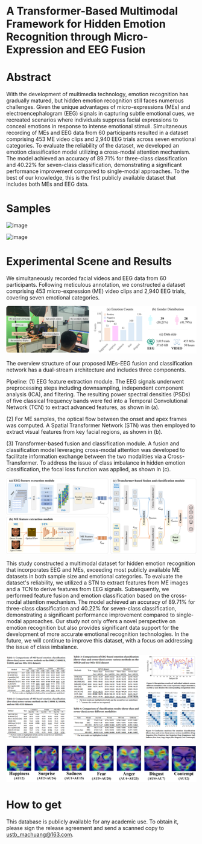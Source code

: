 # A Transformer-Based Multimodal Framework for Hidden Emotion Recognition through Micro-Expression and EEG Fusion

# Abstract

With the development of multimedia technology, emotion recognition has gradually matured, but hidden emotion recognition still faces numerous challenges. Given the unique advantages of micro-expressions (MEs) and electroencephalogram (EEG) signals in capturing subtle emotional cues, we recreated scenarios where individuals suppress facial expressions to conceal emotions in response to intense emotional stimuli. Simultaneous recording of MEs and EEG data from 60 participants resulted in a dataset comprising 453 ME video clips and 2,940 EEG trials across seven emotional categories. To evaluate the reliability of the dataset, we developed an emotion classification model utilizing a cross-modal attention mechanism. The model achieved an accuracy of 89.71% for three-class classification and 40.22% for seven-class classification, demonstrating a significant performance improvement compared to single-modal approaches. To the best of our knowledge, this is the first publicly available dataset that includes both MEs and EEG data.

# Samples
![image](samples-1.gif)

![image](samples-2.gif)

# Experimental Scene and Results

We simultaneously recorded facial videos and EEG data from 60 participants. Following meticulous annotation, we constructed a dataset comprising 453 micro-expression (ME) video clips and 2,940 EEG trials, covering seven emotional categories.

![image](pictures/pic1.png)

The overview structure of our proposed MEs-EEG fusion and classification network has a dual-stream architecture and includes three components. 

Pipeline: (1) EEG feature extraction module. The EEG signals underwent preprocessing steps including downsampling, independent component analysis (ICA), and filtering. The resulting power spectral densities (PSDs) of five classical frequency bands were fed into a Temporal Convolutional Network (TCN) to extract advanced features, as shown in (a). 

(2) For ME samples, the optical flow between the onset and apex frames was computed. A Spatial Transformer Network (STN) was then employed to extract visual features from key facial regions, as shown in (b). 

(3) Transformer-based fusion and classification module. A fusion and classification model leveraging cross-modal attention was developed to facilitate information exchange between the two modalities via a Cross-Transformer. To address the issue of class imbalance in hidden emotion classification, the focal loss function was applied, as shown in (c).

![image](pictures/pic2.png)

This study constructed a multimodal dataset for hidden emotion recognition that incorporates EEG and MEs, exceeding most publicly available ME datasets in both sample size and emotional categories. To evaluate the dataset's reliability, we utilized a STN to extract features from ME images and a TCN to derive features from EEG signals. Subsequently, we performed feature fusion and emotion classification based on the cross-modal attention mechanism. The model achieved an accuracy of 89.71\% for three-class classification and 40.22\% for seven-class classification, demonstrating a significant performance improvement compared to single-modal approaches. Our study not only offers a novel perspective on emotion recognition but also provides significant data support for the development of more accurate emotional recognition technologies. In the future, we will continue to improve this dataset, with a focus on addressing the issue of class imbalance.

![image](pictures/pic3.png)

![image](pictures/pic4.png)

# How to get

This database is publicly available for any academic use. To obtain it, please sign the release agreement and send a scanned copy to ustb_machuang@163.com.
